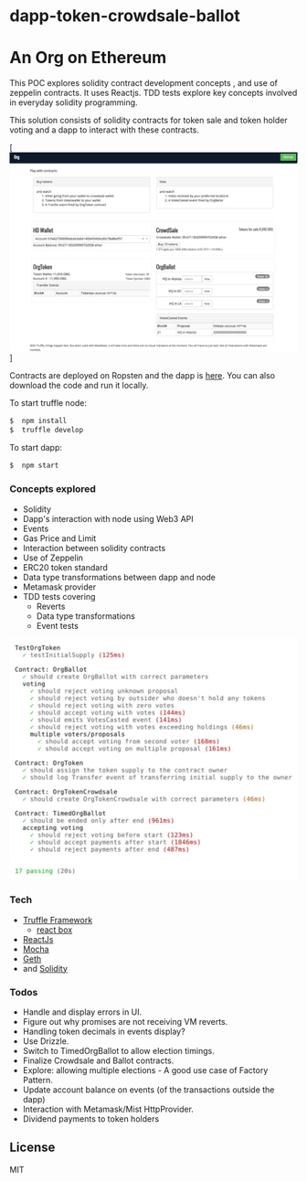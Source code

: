 # dapp-token-crowdsale-ballot
# An Org on Ethereum
This POC explores solidity contract development concepts , and use of zeppelin contracts. It uses Reactjs. TDD tests explore key concepts involved in everyday solidity programming.  

This solution consists of solidity contracts for token sale and  token holder voting and a dapp to interact with these contracts.
 
[![Dapps](dapp_screenshot.png)]


 Contracts are deployed on Ropsten and the dapp is [here](http://www,objectcraftworks.com/dapp-token-crowdsale-ballot). You can also download the code and run it locally.
 


To start truffle node:
 ```sh
$  npm install
$  truffle develop
```
To start dapp:
```sh 
$  npm start
```

### Concepts explored
- Solidity
- Dapp's interaction with node using Web3 API
- Events
- Gas Price and Limit
- Interaction between solidity contracts
- Use of Zeppelin 
- ERC20 token standard
- Data type transformations between dapp and node
- Metamask provider
- TDD tests covering
  - Reverts
  - Data type transformations
  - Event tests

![Tests](test.png)
### Tech
  - [Truffle Framework](http://truffleframework.com/)
    - [react box](http://truffleframework.com/boxes/react)
  - [ReactJs](https://reactjs.org/)
  - [Mocha](https://mochajs.org/) 
  - [Geth](https://github.com/ethereum/go-ethereum)
  - and [Solidity](https://solidity.readthedocs.io/en/v0.4.21/)
  

### Todos
 - Handle and display errors in UI. 
 - Figure out why promises are not receiving VM reverts.
 - Handling token decimals in events display?
 - Use Drizzle.
 - Switch to TimedOrgBallot to allow election timings.
 - Finalize Crowdsale and Ballot contracts.
 - Explore: allowing multiple elections - A good use case of Factory Pattern.
 - Update account balance on events (of the transactions outside the dapp)
 - Interaction with Metamask/Mist HttpProvider.
 - Dividend payments to token holders


License
----

MIT

